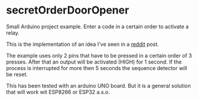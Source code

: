 # secretOrderDoorOpener
Small Arduino project example. Enter a code in a certain order to activate a relay.

This is the implementation of an idea I've seen in a [reddit](http://www.reddit.com/r/arduino/comments/bpewb1/more_logical_way_of_coding_sequential_inputs/) post. 



The example uses only 2 pins that have to be pressed in a certain order of 3 presses. After that an output will be activated (HIGH) for 1 second. 
If the process is interrupted for more then 5 seconds the sequence detector will be reset.

This has been tested with an arduino UNO board. But it is a general solution that will work wit ESP8266 or ESP32 a.s.o.
